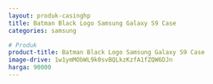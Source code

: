 ```yaml
---
layout: produk-casinghp
title: Batman Black Logo Samsung Galaxy S9 Case
categories: samsung

# Produk
product-title: Batman Black Logo Samsung Galaxy S9 Case
image-drive: 1w1ymMObWL9k0svBQLkzKzfA1fZQW6DJn
harga: 90000
---
```

